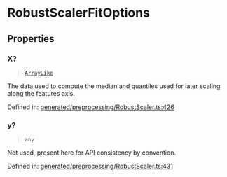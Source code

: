 # RobustScalerFitOptions

## Properties

### X?

> [`ArrayLike`](../types/ArrayLike.md)

The data used to compute the median and quantiles used for later scaling along the features axis.

Defined in:  [generated/preprocessing/RobustScaler.ts:426](https://github.com/transitive-bullshit/scikit-learn-ts/blob/122b3c0/packages/sklearn/src/generated/preprocessing/RobustScaler.ts#L426)

### y?

> `any`

Not used, present here for API consistency by convention.

Defined in:  [generated/preprocessing/RobustScaler.ts:431](https://github.com/transitive-bullshit/scikit-learn-ts/blob/122b3c0/packages/sklearn/src/generated/preprocessing/RobustScaler.ts#L431)
